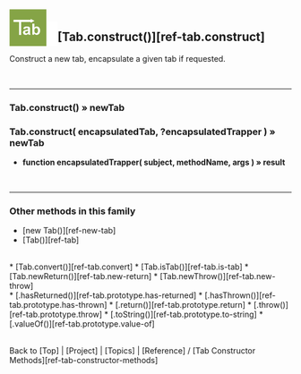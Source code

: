 <a name="top" ></a>

<img src="../img/tab-logo128.png" alt="Tab logo" align="left" style="float:left; margin-top:-22px;" height="66" /><img src="../img/1x1.png" align="left" style="float:left;" height="44" width="20" />
## [Tab.construct()][ref-tab.construct]

Construct a new tab, encapsulate a given tab if requested.

<br />

---
### Tab.construct() » newTab
### Tab.construct( encapsulatedTab, ?encapsulatedTrapper ) » newTab

* **function encapsulatedTrapper( subject, methodName, args ) » result**

<br />

---
### Other methods in this family

*   [new Tab()][ref-new-tab]
*   [Tab()][ref-tab]
<br />
*   [Tab.convert()][ref-tab.convert]
*   [Tab.isTab()][ref-tab.is-tab]
*   [Tab.newReturn()][ref-tab.new-return]
*   [Tab.newThrow()][ref-tab.new-throw]
<br />
*   [.hasReturned()][ref-tab.prototype.has-returned]
*   [.hasThrown()][ref-tab.prototype.has-thrown]
*   [.return()][ref-tab.prototype.return]
*   [.throw()][ref-tab.prototype.throw]
*   [.toString()][ref-tab.prototype.to-string]
*   [.valueOf()][ref-tab.prototype.value-of]



<br /> Back to [Top] | [Project] | [Topics] | [Reference] / [Tab Constructor Methods][ref-tab-constructor-methods] <br />
